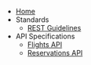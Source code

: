 * [Home](/)  
* Standards  
  * [REST Guidelines](standards/rest-guidelines.md)  
* API Specifications  
  * [Flights API](flights/openapi.yaml)  
  * [Reservations API](reservations/openapi.yaml)  
